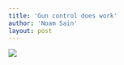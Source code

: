 ```yaml
---
title: 'Gun control does work'
author: 'Noam Sain'
layout: post
---
```


[![](http://4.bp.blogspot.com/_8aN4krk1nsk/Sbkv2cOnfUI/AAAAAAAAAKc/rBwBnkSeYx4/s400/GUNCONTR.jpg)](http://4.bp.blogspot.com/_8aN4krk1nsk/Sbkv2cOnfUI/AAAAAAAAAKc/rBwBnkSeYx4/s1600-h/GUNCONTR.jpg)